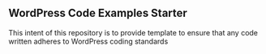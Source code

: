 ## WordPress Code Examples Starter

This intent of this repository is to provide template to ensure that any code written adheres to WordPress coding standards
